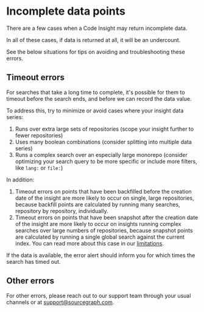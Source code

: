 # Incomplete data points

There are a few cases when a Code Insight may return incomplete data. 

In all of these cases, if data is returned at all, it will be an undercount. 

See the below situations for tips on avoiding and troubleshooting these errors. 

## Timeout errors

For searches that take a long time to complete, it's possible for them to timeout before the search ends, and before we can record the data value. 

To address this, try to minimize or avoid cases where your insight data series: 

1. Runs over extra large sets of repositories (scope your insight further to fewer repositories)
1. Uses many boolean combinations (consider splitting into multiple data series)
1. Runs a complex search over an especially large monorepo (consider optimizing your search query to be more specific or include more filters, like `lang:` or `file:`)

In addition: 

1. Timeout errors on points that have been backfilled before the creation date of the insight are more likely to occur on single, large repositories, because backfill points are calculated by running many searches, repository by repository, individually. 
1. Timeout errors on points that have been snapshot after the creation date of the insight are more likely to occur on insights running complex searches over large numbers of repositories, because snapshot points are calculated by running a single global search against the current index.
You can read more about this case in our [limitations](../explanations/current_limitations_of_code_insights.md#accuracy-considerations-for-an-insight-query-returning-a-large-result-set).


If the data is available, the error alert should inform you for which times the search has timed out.

## Other errors

For other errors, please reach out to our support team through your usual channels or at support@sourcegraph.com. 
